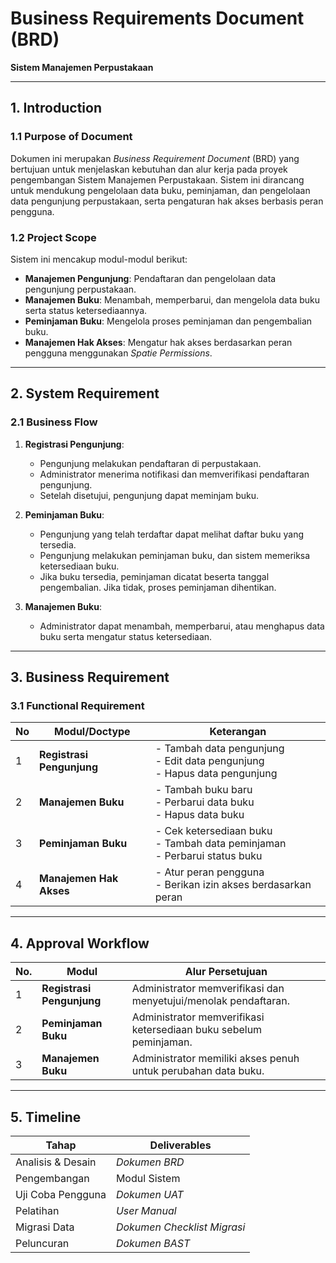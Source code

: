 

# **Business Requirements Document (BRD)**  
**Sistem Manajemen Perpustakaan**

---

## **1. Introduction**

### 1.1 Purpose of Document
Dokumen ini merupakan *Business Requirement Document* (BRD) yang bertujuan untuk menjelaskan kebutuhan dan alur kerja pada proyek pengembangan Sistem Manajemen Perpustakaan. Sistem ini dirancang untuk mendukung pengelolaan data buku, peminjaman, dan pengelolaan data pengunjung perpustakaan, serta pengaturan hak akses berbasis peran pengguna.

### 1.2 Project Scope
Sistem ini mencakup modul-modul berikut:
- **Manajemen Pengunjung**: Pendaftaran dan pengelolaan data pengunjung perpustakaan.
- **Manajemen Buku**: Menambah, memperbarui, dan mengelola data buku serta status ketersediaannya.
- **Peminjaman Buku**: Mengelola proses peminjaman dan pengembalian buku.
- **Manajemen Hak Akses**: Mengatur hak akses berdasarkan peran pengguna menggunakan *Spatie Permissions*.

---

## **2. System Requirement**

### 2.1 Business Flow

1. **Registrasi Pengunjung**:
   - Pengunjung melakukan pendaftaran di perpustakaan.
   - Administrator menerima notifikasi dan memverifikasi pendaftaran pengunjung.
   - Setelah disetujui, pengunjung dapat meminjam buku.

2. **Peminjaman Buku**:
   - Pengunjung yang telah terdaftar dapat melihat daftar buku yang tersedia.
   - Pengunjung melakukan peminjaman buku, dan sistem memeriksa ketersediaan buku.
   - Jika buku tersedia, peminjaman dicatat beserta tanggal pengembalian. Jika tidak, proses peminjaman dihentikan.

3. **Manajemen Buku**:
   - Administrator dapat menambah, memperbarui, atau menghapus data buku serta mengatur status ketersediaan.

---

## **3. Business Requirement**

### 3.1 Functional Requirement

| No | Modul/Doctype                                   | Keterangan            |
|----|-------------------------------------------------|-----------------------|
| 1  | **Registrasi Pengunjung**                       | - Tambah data pengunjung<br> - Edit data pengunjung<br> - Hapus data pengunjung |
| 2  | **Manajemen Buku**                              | - Tambah buku baru<br> - Perbarui data buku<br> - Hapus data buku |
| 3  | **Peminjaman Buku**                             | - Cek ketersediaan buku<br> - Tambah data peminjaman<br> - Perbarui status buku |
| 4  | **Manajemen Hak Akses**                         | - Atur peran pengguna<br> - Berikan izin akses berdasarkan peran |

---

## **4. Approval Workflow**

| No. | Modul                    | Alur Persetujuan                                                 |
|-----|--------------------------|-------------------------------------------------------------------|
| 1   | **Registrasi Pengunjung**| Administrator memverifikasi dan menyetujui/menolak pendaftaran.  |
| 2   | **Peminjaman Buku**      | Administrator memverifikasi ketersediaan buku sebelum peminjaman. |
| 3   | **Manajemen Buku**       | Administrator memiliki akses penuh untuk perubahan data buku.    |

---

## **5. Timeline**

| Tahap                  | Deliverables                              |
|------------------------|------------------------------------------|
| Analisis & Desain      | *Dokumen BRD*                            |
| Pengembangan           | Modul Sistem                             |
| Uji Coba Pengguna      | *Dokumen UAT*                            |
| Pelatihan              | *User Manual*                            |
| Migrasi Data           | *Dokumen Checklist Migrasi*              |
| Peluncuran             | *Dokumen BAST*                           |

